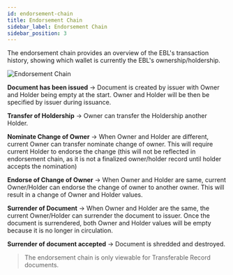 ```yaml
---
id: endorsement-chain
title: Endorsement Chain
sidebar_label: Endorsement Chain
sidebar_position: 3
---
```


The endorsement chain provides an overview of the EBL's transaction history, showing which wallet is currently the EBL's ownership/holdership.

![Endorsement Chain](/docs/tradetrust-website/endorsement-chain/endorsement-chain.png)

**Document has been issued** -> Document is created by issuer with Owner and Holder being empty at the start. Owner and Holder will be then be specified by issuer during issuance.

**Transfer of Holdership** -> Owner can transfer the Holdership another Holder.

**Nominate Change of Owner** -> When Owner and Holder are different, current Owner can transfer nominate change of owner. This will require current Holder to endorse the change (this will not be reflected in endorsement chain, as it is not a finalized owner/holder record until holder accepts the nomination)

**Endorse of Change of Owner** -> When Owner and Holder are same, current Owner/Holder can endorse the change of owner to another owner. This will result in a change of Owner and Holder values.

**Surrender of Document** -> When Owner and Holder are the same, the current Owner/Holder can surrender the document to issuer. Once the document is surrendered, both Owner and Holder values will be empty because it is no longer in circulation.

**Surrender of document accepted** -> Document is shredded and destroyed.

> The endorsement chain is only viewable for Transferable Record documents.

